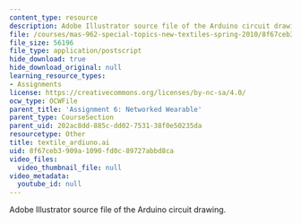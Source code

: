 ```yaml
---
content_type: resource
description: Adobe Illustrator source file of the Arduino circuit drawing.
file: /courses/mas-962-special-topics-new-textiles-spring-2010/8f67ceb3909a1090fd0c89727abbd8ca_textile_arduino.ai
file_size: 56196
file_type: application/postscript
hide_download: true
hide_download_original: null
learning_resource_types:
- Assignments
license: https://creativecommons.org/licenses/by-nc-sa/4.0/
ocw_type: OCWFile
parent_title: 'Assignment 6: Networked Wearable'
parent_type: CourseSection
parent_uid: 202ac8dd-885c-dd02-7531-38f0e50235da
resourcetype: Other
title: textile_ardiuno.ai
uid: 8f67ceb3-909a-1090-fd0c-89727abbd8ca
video_files:
  video_thumbnail_file: null
video_metadata:
  youtube_id: null
---
```

Adobe Illustrator source file of the Arduino circuit drawing.